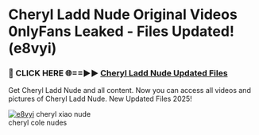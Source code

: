 # Cheryl Ladd Nude Original Videos 0nlyFans Leaked - Files Updated! (e8vyi)

<h3>🔴 CLICK HERE 🌐==►► <a href="https://tinyurl.com/4mcuefdz" rel="nofollow">Cheryl Ladd Nude Updated Files</a></h3>

Get Cheryl Ladd Nude and all content. Now you can access all videos and pictures of Cheryl Ladd Nude. New Updated Files 2025!

[![e8vyi](https://i.imgur.com/StAQSOY.gif)](https://tinyurl.com/4mcuefdz)
cheryl xiao nude<br>
cheryl cole nudes